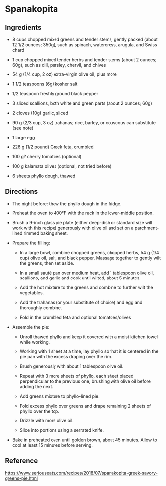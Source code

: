 Spanakopita
=====

Ingredients
----
- 8 cups chopped mixed greens and tender stems, gently packed (about 12 1/2 ounces; 350g), such as spinach, watercress, arugula, and Swiss chard
- 1 cup chopped mixed tender herbs and tender stems (about 2 ounces; 60g), such as dill, parsley, chervil, and chives
- 54 g (1/4 cup, 2 oz) extra-virgin olive oil, plus more
- 1 1/2 teaspoons (6g) kosher salt
- 1/2 teaspoon freshly ground black pepper

- 3 sliced scallions, both white and green parts (about 2 ounces; 60g)
- 2 cloves (10g) garlic, sliced

- 90 g (2/3 cup, 3 oz) trahanas; rice, barley, or couscous can substitute (see 
  note)
- 1 large egg

- 226 g (1/2 pound) Greek feta, crumbled
- 100 g? cherry tomatoes (optional)
- 100 g kalamata olives (optional, not tried before)

- 6 sheets phyllo dough, thawed

Directions
----
- The night before: thaw the phyllo dough in the fridge.

- Preheat the oven to 400°F with the rack in the lower-middle position.

- Brush a 9-inch glass pie plate (either deep-dish or standard size will work 
  with this recipe) generously with olive oil and set on a parchment-lined 
  rimmed baking sheet.

- Prepare the filling:

  - In a large bowl, combine chopped greens, chopped herbs, 54 g (1/4 cup) 
    olive oil, salt, and black pepper. Massage together to gently wilt the 
    greens, then set aside.

  - In a small sauté pan over medium heat, add 1 tablespoon olive oil, 
    scallions, and garlic and cook until wilted, about 5 minutes.

  - Add the hot mixture to the greens and combine to further wilt the 
    vegetables.

  - Add the trahanas (or your substitute of choice) and egg and thoroughly 
    combine.

  - Fold in the crumbled feta and optional tomatoes/olives

- Assemble the pie:

  - Unroll thawed phyllo and keep it covered with a moist kitchen towel while 
    working.

  - Working with 1 sheet at a time, lay phyllo so that it is centered in the 
    pie pan with the excess draping over the rim. 

  - Brush generously with about 1 tablespoon olive oil.

  - Repeat with 3 more sheets of phyllo, each sheet placed perpendicular to the 
    previous one, brushing with olive oil before adding the next.

  - Add greens mixture to phyllo-lined pie.

  - Fold excess phyllo over greens and drape remaining 2 sheets of phyllo over 
    the top.

  - Drizzle with more olive oil.

  - Slice into portions using a serrated knife.

- Bake in preheated oven until golden brown, about 45 minutes. Allow to cool at 
  least 15 minutes before serving.

Reference
-----
https://www.seriouseats.com/recipes/2018/07/spanakopita-greek-savory-greens-pie.html
